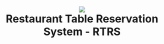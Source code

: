 <h1 align="center">
<img src="https://github.com/slavyanHristov/restaurant-table-reservation-system/blob/feature/readme/screenshots/rtrs.png"/>
<br>
Restaurant Table Reservation System - RTRS
<br>
</h1>
